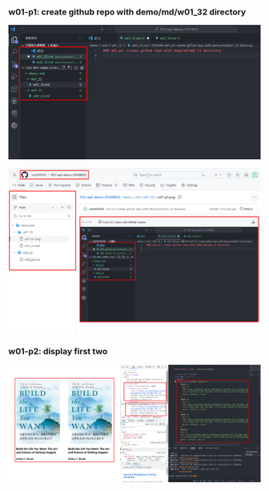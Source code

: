 ### w01-p1: create github repo with demo/md/w01_32 directory

![](w01-p1-1.png)

![](w01-p1-2.png)

### w01-p2: display first two <book />

![](w01-p2.png)
